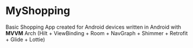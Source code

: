 # MyShopping
Basic Shopping App created for Android devices written in Android with <b>MVVM</b> Arch (Hilt + ViewBinding + Room + NavGraph + Shimmer + Retrofit + Glide + Lottie)
